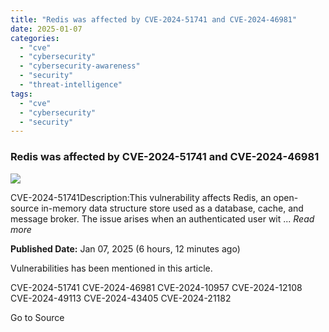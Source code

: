 ```yaml
---
title: "Redis was affected by CVE-2024-51741 and CVE-2024-46981"
date: 2025-01-07
categories: 
  - "cve"
  - "cybersecurity"
  - "cybersecurity-awareness"
  - "security"
  - "threat-intelligence"
tags: 
  - "cve"
  - "cybersecurity"
  - "security"
---
```


### Redis was affected by CVE-2024-51741 and CVE-2024-46981

![](https://upload.cvefeed.io/news/22694/thumbnail.jpg)

CVE-2024-51741Description:This vulnerability affects Redis, an open-source in-memory data structure store used as a database, cache, and message broker. The issue arises when an authenticated user wit ... _Read more_

**Published Date:** Jan 07, 2025 (6 hours, 12 minutes ago)

Vulnerabilities has been mentioned in this article.

CVE-2024-51741 CVE-2024-46981 CVE-2024-10957 CVE-2024-12108 CVE-2024-49113 CVE-2024-43405 CVE-2024-21182

Go to Source
